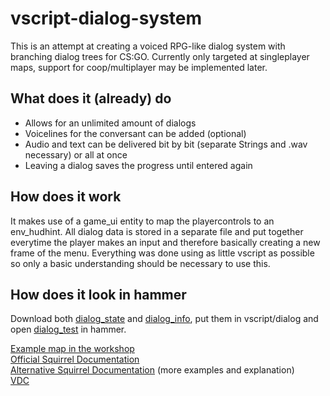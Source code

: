 # vscript-dialog-system
This is an attempt at creating a voiced RPG-like dialog system with branching dialog trees for CS:GO.
Currently only targeted at singleplayer maps, support for coop/multiplayer may be implemented later.

## What does it (already) do
  * Allows for an unlimited amount of dialogs
  * Voicelines for the conversant can be added (optional)
  * Audio and text can be delivered bit by bit (separate Strings and .wav necessary) or all at once
  * Leaving a dialog saves the progress until entered again
  
## How does it work
It makes use of a game_ui entity to map the playercontrols to an env_hudhint. 
All dialog data is stored in a separate file and put together everytime the player makes an input and therefore basically creating a new frame of the menu.
Everything was done using as little vscript as possible so only a basic understanding should be necessary to use this.

## How does it look in hammer
Download both [dialog_state](vscript/) and [dialog_info](vscript/), put them in vscript/dialog and open [dialog_test](example-map) in hammer.

[Example map in the workshop](https://steamcommunity.com/sharedfiles/filedetails/?id=2232289356)\
[Official Squirrel Documentation](http://squirrel-lang.org/squirreldoc/reference/index.html)\
[Alternative Squirrel Documentation](https://developer.electricimp.com/squirrel) (more examples and explanation)\
[VDC](https://developer.valvesoftware.com/wiki/List_of_Counter-Strike:_Global_Offensive_Script_Functions)
